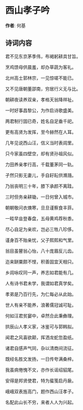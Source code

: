 # 西山孝子吟

**作者**: 何基

## 诗词内容

君不见东京茅季伟，布褐躬耕具甘旨。

烹鸡馈母供晨羞，却办草蔬为客礼。

北州高士郭林宗，一见惊嗟不能已。

又不见唐朝董邵南，穷居行义无与比。

朝耕夜读养双亲，孝格天翁降祥祉。

一时好事昌黎公，为作启诗歌盛美。

两君制行固已奇，姓名自足垂千祀。

更有高贤为发挥，至今赫然在人耳。

几年见说西山汪，信义当时表闾里。

只今家虽四壁空，却有贤孙祖风似。

力田养亲孝行高，千载董茅同一轨。

孑然只影无妻儿，手自耔耘供滫瀡。

乃翁丧明三十年，膝下承颜不离跬。

三时但务亲耕锄，一日何曾入城市。

朝朝敬问衣燠寒，旦旦谨察食丰菲。

一畦早韭登春盘，五母黄鸡荐秋黍。

尽心自足为亲欢，岂必三牲八珍侈。

谨身百不贻亲忧，父子熙熙和气里。

翁目虽瞽翁心怡，八十庞眉反儿齿。

迩来缾粟颇不悭，积善固宜天相只。

乡闾咏叹同一声，养志如君能有几。

人有诗书君未学，我谓如君真学矣。

孝弟是乃百行先，为仁每必从此始。

世人有亲不能养，浪著儒冠诚可耻。

何如汪君贫窭中，卓然合此秉彝理。

拱辰山人孝义家，冰鉴可与郭韩拟。

闻君之风喜欲颠，挥洒龙蛇忽盈纸。

诸君自感声气同，杂以清商间流征。

既经名胜文发扬，一日传夸满桑梓。

我虽病倦愧不文，亦作长谣绍貂尾。

安得是邦贤使君，特为蜚笺启丹扆。

峨峨双表旌高门，题作西山汪孝子。

名配此山长不穷，来者人人为兴起。

